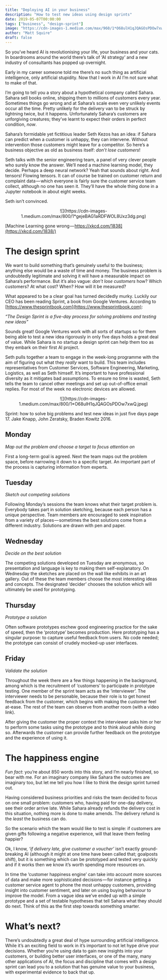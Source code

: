 ```yaml
---
title: "Deploying AI in your business"
description: "How to test new ideas using design sprints"
date: 2019-05-07T00:00:00
tags: ["business", "design-sprint"]
image: "https://cdn-images-1.medium.com/max/960/1*O68ulH1qJQAGOsPDOw7xwQ.jpeg"
author: "Matt Squire"
draft: false
---
```

So you’ve heard AI is revolutionising your life, your business and your
cats. In boardrooms around the world there’s talk of ‘AI strategy’ and a
new industry of consultants has popped up overnight.

Early in my career someone told me there’s no such thing as artificial
intelligence, only artificial stupidity. Now that I work in AI I’m not
sure what to make of that.

I’m going to tell you a story about a hypothetical company called
Sahara. Sahara sell books online, shipping them to millions of customers
every year. Sometimes things go wrong and at Sahara’s scale even very
unlikely events occur all the time. Pretty unlikely for the delivery van
to be struck by lightning twice, but it happens. Unfortunately Sahara’s
customers are unforgiving creatures; they’ve learnt to expect their
orders in perfect condition, *now*.

Sahara’s formidable yet fictitious leader Seth Kezos has an idea: if
Sahara can predict when a customer is unhappy, they can intervene.
Without intervention those customers might leave for a competitor. So
here’s a business objective as old as business itself: *don’t lose
customers*!

Seth talks with the senior engineering team, a panel of very clever
people who surely know the answer. We’ll need a machine learning model,
they decide. Perhaps a deep neural network? Yeah that sounds about
right. And tensors! Flowing tensors. It can of course be trained on
customer return and complaint data — which everyone is fairly sure the
customer service team collect, although no one has seen it. They’ll have
the whole thing done in a Jupyter notebook in about eight weeks.

Seth isn’t convinced.

<center>
![](https://cdn-images-1.medium.com/max/800/1*gejeBAG1aRDFWOL8Uxz3dg.png)
</center>

[Machine Learning gone wrong — https://xkcd.com/1838](https://xkcd.com/1838/)

# The design sprint

We want to build something that’s genuinely useful to the business;
anything else would be a waste of time and money. The business problem
is undoubtedly legitimate and solving it will have a measurable impact
on Sahara’s performance. But it’s also vague: *don’t lose customers*
how? Which customers? At what cost? When? How will it be measured?

What appeared to be a clear goal has turned decidedly murky. Luckily our
CEO has been reading Sprint, a book from Google Ventures. According to
[https://www.thesprintbook.com](https://www.thesprintbook.com):

*“The Design Sprint is a five-day process for solving problems and
testing new ideas”*

Sounds great! Google Ventures work with all sorts of startups so for
them being able to test a new idea rigorously in only five days holds a
great deal of value. While Sahara is no startup a design sprint can help
them too as they embark on their first AI project.

Seth pulls together a team to engage in the week-long programme with the
aim of figuring out what they *really* want to build. This team includes
representatives from Customer Services, Software Engineering, Marketing,
Logistics, as well as Seth himself. It’s important to have professional
diversity as it mitigates bad assumptions. To ensure no time is wasted,
Seth tells the team to cancel other meetings and set up out-of-office
email replies. For most of the week no electronic devices are allowed.

<center>
![](https://cdn-images-1.medium.com/max/800/1*O68ulH1qJQAGOsPDOw7xwQ.jpeg)
</center>

Sprint: how to solve big problems and test new ideas in just five days
page 17. Jake Knapp, John Zeratsky, Braden Kowitz 2016.

## Monday

*Map out the problem and choose a target to focus attention on*

First a long-term goal is agreed. Next the team maps out the problem
space, before narrowing it down to a specific target. An important part
of the process is capturing information from experts.

## Tuesday

*Sketch out competing solutions*

Following Monday’s sessions the team knows what their target problem is.
Everybody takes part in solution sketching, because each person has a
unique perspective. Team members are encouraged to seek inspiration from
a variety of places — sometimes the best solutions come from a different
industry. Solutions are drawn with pen and paper.

## Wednesday

*Decide on the best solution*

The competing solutions developed on Tuesday are anonymous, so
presentation and language is key to making them self-explanatory. On
Wednesday the sketches are placed on the wall like exhibits in an art
gallery. Out of these the team members choose the most interesting ideas
and concepts. The designated ‘decider’ chooses the solution which will
ultimately be used for prototyping.

## Thursday

*Prototype a solution*

Often software prototypes eschew good engineering practice for the sake
of speed, then the ‘prototype’ becomes production. Here prototyping has
a singular purpose: to capture useful feedback from users. No code
needed; the prototype can consist of crudely mocked-up user interfaces.

## Friday

*Validate the solution*

Throughout the week there are a few things happening in the background,
among which is the recruitment of ‘customers’ to participate in
prototype testing. One member of the sprint team acts as the
‘interviewer’. The interviewer needs to be personable, because their
role is to get honest feedback from the customer, which begins with
making the customer feel at-ease. The rest of the team can observe from
another room (with a video link).

After giving the customer the proper context the interviewer asks him or
her to perform some tasks using the prototype and to think aloud while
doing so. Afterwards the customer can provide further feedback on the
prototype and the experience of using it.

# The happiness engine

*Fun fact*: you’re about 850 words into this story, and I’m nearly
finished, so bear with me. For an imaginary company like Sahara the
outcomes are imaginary too, but let me tell you how I like to think the
design sprint turned out.

Having considered business priorities and risks the team decided to
focus on one small problem: customers who, having paid for one-day
delivery, see their order arrive late. While Sahara already refunds the
delivery cost in this situation, nothing more is done to make amends.
The delivery refund is the *least* the business can do.

So the scenario which the team would like to test is simple: if
customers are given gifts following a negative experience, will that
leave them feeling happier?

Ok, I know, *‘if delivery late, give customer a voucher’* isn’t exactly
ground-breaking AI (although it might at one time have been called that;
goalposts shift), but it is something which can be prototyped and tested
very quickly and if it works then we know it’s worth spending more
resources on.

In time the ‘customer happiness engine’ can take into account more
sources of data and make more sophisticated decisions — for instance
getting a customer service agent to phone the most unhappy customers,
providing insight into customer sentiment, and later on using buying
behaviour to improve the model. From a vague idea we’ve ended up with a
simple prototype and a set of testable hypotheses that tell Sahara what
they should do next. Think of this as the first step towards something
smarter.

# What’s next?

There’s undoubtedly a great deal of hype surrounding artificial
intelligence. While it’s an exciting field to work in it’s important to
not let hype drive your decisions. Whether you’re using data to gain new
insights into your customers, or building better user interfaces, or one
of the many, many other applications of AI, the focus and discipline
that comes with a design sprint can lead you to a solution that has
genuine value to your business, with experimental evidence to back that
up.
